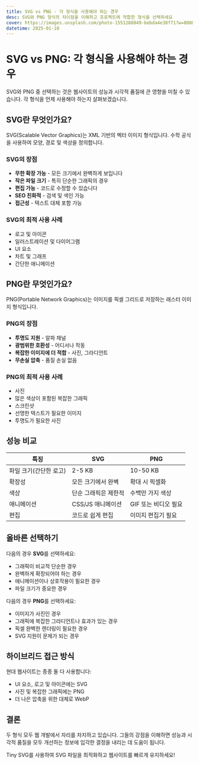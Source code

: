 ```yaml
---
title: SVG vs PNG - 각 형식을 사용해야 하는 경우
desc: SVG와 PNG 형식의 차이점을 이해하고 프로젝트에 적합한 형식을 선택하세요
cover: https://images.unsplash.com/photo-1551288049-bebda4e38f71?w=800&h=400&fit=crop
datetime: 2025-01-10
---
```


# SVG vs PNG: 각 형식을 사용해야 하는 경우

SVG와 PNG 중 선택하는 것은 웹사이트의 성능과 시각적 품질에 큰 영향을 미칠 수 있습니다. 각 형식을 언제 사용해야 하는지 살펴보겠습니다.

## SVG란 무엇인가요?

SVG(Scalable Vector Graphics)는 XML 기반의 벡터 이미지 형식입니다. 수학 공식을 사용하여 모양, 경로 및 색상을 정의합니다.

### SVG의 장점

- **무한 확장 가능** - 모든 크기에서 완벽하게 보입니다
- **작은 파일 크기** - 특히 단순한 그래픽의 경우
- **편집 가능** - 코드로 수정할 수 있습니다
- **SEO 친화적** - 검색 및 색인 가능
- **접근성** - 텍스트 대체 포함 가능

### SVG의 최적 사용 사례

- 로고 및 아이콘
- 일러스트레이션 및 다이어그램
- UI 요소
- 차트 및 그래프
- 간단한 애니메이션

## PNG란 무엇인가요?

PNG(Portable Network Graphics)는 이미지를 픽셀 그리드로 저장하는 래스터 이미지 형식입니다.

### PNG의 장점

- **투명도 지원** - 알파 채널
- **광범위한 호환성** - 어디서나 작동
- **복잡한 이미지에 더 적합** - 사진, 그라디언트
- **무손실 압축** - 품질 손실 없음

### PNG의 최적 사용 사례

- 사진
- 많은 색상이 포함된 복잡한 그래픽
- 스크린샷
- 선명한 텍스트가 필요한 이미지
- 투명도가 필요한 사진

## 성능 비교

| 특징 | SVG | PNG |
|---------|-----|-----|
| 파일 크기(간단한 로고) | 2-5 KB | 10-50 KB |
| 확장성 | 모든 크기에서 완벽 | 확대 시 픽셀화 |
| 색상 | 단순 그래픽은 제한적 | 수백만 가지 색상 |
| 애니메이션 | CSS/JS 애니메이션 | GIF 또는 비디오 필요 |
| 편집 | 코드로 쉽게 편집 | 이미지 편집기 필요 |

## 올바른 선택하기

다음의 경우 **SVG**를 선택하세요:
- 그래픽이 비교적 단순한 경우
- 완벽하게 확장되어야 하는 경우
- 애니메이션이나 상호작용이 필요한 경우
- 파일 크기가 중요한 경우

다음의 경우 **PNG**를 선택하세요:
- 이미지가 사진인 경우
- 그래픽에 복잡한 그라디언트나 효과가 있는 경우
- 픽셀 완벽한 렌더링이 필요한 경우
- SVG 지원이 문제가 되는 경우

## 하이브리드 접근 방식

현대 웹사이트는 종종 둘 다 사용합니다:

- UI 요소, 로고 및 아이콘에는 SVG
- 사진 및 복잡한 그래픽에는 PNG
- 더 나은 압축을 위한 대체로 WebP

## 결론

두 형식 모두 웹 개발에서 자리를 차지하고 있습니다. 그들의 강점을 이해하면 성능과 시각적 품질을 모두 개선하는 정보에 입각한 결정을 내리는 데 도움이 됩니다.

Tiny SVG를 사용하여 SVG 파일을 최적화하고 웹사이트를 빠르게 유지하세요!

